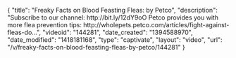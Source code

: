 {
    "title": "Freaky Facts on Blood Feasting Fleas: by Petco",
    "description": "Subscribe to our channel: http:\/\/bit.ly\/12dY9oO Petco provides you with more flea prevention tips: http:\/\/wholepets.petco.com\/articles\/fight-against-fleas-do...",
    "videoid": "144281",
    "date_created": "1394588970",
    "date_modified": "1418181168",
    "type": "captivate",
    "layout": "video",
    "url": "\/v\/freaky-facts-on-blood-feasting-fleas-by-petco\/144281"
}